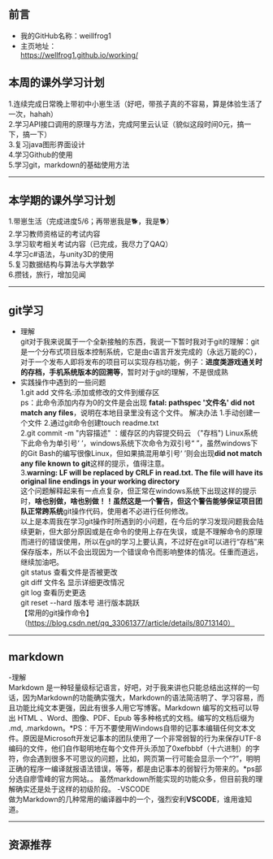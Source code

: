 ## 前言
- 我的GitHub名称：weillfrog1
- 主页地址：  
https://wellfrog1.github.io/working/

## 本周的课外学习计划

1.连续完成日常晚上带初中小崽生活（好吧，带孩子真的不容易，算是体验生活了一次，hahah）  
2.学习API接口调用的原理与方法，完成阿里云认证（貌似这段时间0元，搞一下，搞一下）  
3.复习java图形界面设计  
4.学习Github的使用  
5.学习git，markdown的基础使用方法  

------

## 本学期的课外学习计划

1.带崽生活（完成进度5/6；再带崽我是🐕，我是🐕）  
2.学习教师资格证的考试内容  
3.学习软考相关考试内容（已完成，我尽力了QAQ）  
4.学习c#语法，与unity3D的使用  
5.复习数据结构与算法与大学数学  
6.攒钱，旅行，增加见闻  

------

## git学习
- 理解  
  git对于我来说属于一个全新接触的东西，我说一下暂时我对于git的理解：git是一个分布式项目版本控制系统，它是由c语言开发完成的（永远万能的C），对于一个发布人即将发布的项目可以实现存档功能，例子：**进度类游戏通关时的存档，手机系统版本的回溯等**，暂时对于git的理解，不是很成熟
- 实践操作中遇到的一些问题    
  1.git add 文件名:添加或修改的文件到缓存区  
    ps：此命令添加内存为0的文件是会出现 **fatal: pathspec '文件名' did not match any files**，说明在本地目录里没有这个文件。
解决办法 1.手动创建一个文件 2.通过git命令创建touch readme.txt  
  2.git commit -m "内容描述" ：缓存区的内容提交码云 （"存档")
  Linux系统下此命令为单引号‘ ’，windows系统下次命令为双引号“ ”，虽然windows下的Git Bash的编写很像Linux，但如果搞混用单引号‘  ’则会出现**did not match any file known to git**这样的提示，值得注意。  
  3.**warning: LF will be replaced by CRLF in read.txt.
The file will have its original line endings in your working directory**  
   这个问题解释起来有一点点复杂，但正常在windows系统下出现这样的提示时，**啥也别做，啥也别做！！**虽然这是一个警告，但这个警告能够保证项目团队正常**跨系统**git操作代码，使用者不必进行任何修改。  
   以上是本周我在学习git操作时所遇到的小问题，在今后的学习发现问题我会陆续更新，但大部分原因或是在命令的使用上存在失误，或是不理解命令的原理而进行的错误使用，所以在git的学习上要认真，不过好在git可以进行“存档”来保存版本，所以不会出现因为一个错误命令而影响整体的情况。任重而道远，继续加油吧。   
   git status 查看文件是否被更改  
   git diff 文件名   显示详细更改情况  
   git log   查看历史更迭  
   git reset --hard 版本号   进行版本跳跃  
   【常用的git操作命令】（https://blog.csdn.net/qq_33061377/article/details/80713140）
------

## markdown
-理解  
Markdown 是一种轻量级标记语言，好吧，对于我来讲也只能总结出这样的一句话，因为Markdown的功能确实强大，Markdown的语法简洁明了、学习容易，而且功能比纯文本更强，因此有很多人用它写博客。Markdown 编写的文档可以导出 HTML 、Word、图像、PDF、Epub 等多种格式的文档。编写的文档后缀为 .md, .markdown。*PS：千万不要使用Windows自带的记事本编辑任何文本文件。原因是Microsoft开发记事本的团队使用了一个非常弱智的行为来保存UTF-8编码的文件，他们自作聪明地在每个文件开头添加了0xefbbbf（十六进制）的字符，你会遇到很多不可思议的问题，比如，网页第一行可能会显示一个“?”，明明正确的程序一编译就报语法错误，等等，都是由记事本的弱智行为带来的。*ps部分选自廖雪峰的官方网站。。  虽然markdown所能实现的功能众多，但目前我的理解确实还是处于这样的初级阶段。
-VSCODE  
做为Markdown的几种常用的编译器中的一个，强烈安利**VSCODE**，谁用谁知道。


------

## 资源推荐



